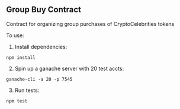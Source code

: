 ## Group Buy Contract

Contract for organizing group purchases of CryptoCelebrities tokens

To use:
1. Install dependencies:
```
npm install
```
2. Spin up a ganache server with 20 test accts:
```
ganache-cli -a 20 -p 7545
```
3. Run tests:
```
npm test
```
